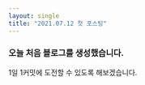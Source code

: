 ```yaml
---
layout: single
title: "2021.07.12 첫 포스팅"
---
```


### 오늘 처음 블로그를 생성했습니다.

1일 1커밋에 도전할 수 있도록 해보겠습니다.
